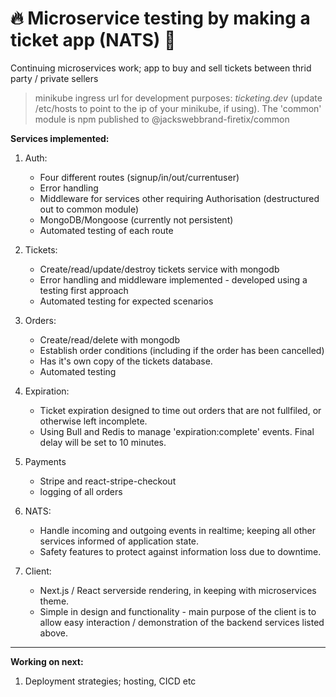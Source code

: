 # 🔥 Microservice testing by making a ticket app (NATS) 🎫

Continuing microservices work; app to buy and sell tickets between thrid party / private sellers

> minikube ingress url for development purposes: _ticketing.dev_ (update /etc/hosts to point to the ip of your minikube, if using).
> The 'common' module is npm published to @jackswebbrand-firetix/common

**Services implemented:**

1. Auth:

   - Four different routes (signup/in/out/currentuser)
   - Error handling
   - Middleware for services other requiring Authorisation (destructured out to common module)
   - MongoDB/Mongoose (currently not persistent)
   - Automated testing of each route

2. Tickets:

   - Create/read/update/destroy tickets service with mongodb
   - Error handling and middleware implemented - developed using a testing first approach
   - Automated testing for expected scenarios

3. Orders:

   - Create/read/delete with mongodb
   - Establish order conditions (including if the order has been cancelled)
   - Has it's own copy of the tickets database.
   - Automated testing

4. Expiration:

   - Ticket expiration designed to time out orders that are not fullfiled, or otherwise left incomplete.
   - Using Bull and Redis to manage 'expiration:complete' events. Final delay will be set to 10 minutes.

5. Payments

   - Stripe and react-stripe-checkout
   - logging of all orders

6. NATS:

   - Handle incoming and outgoing events in realtime; keeping all other services informed of application state.
   - Safety features to protect against information loss due to downtime.

7. Client:

   - Next.js / React serverside rendering, in keeping with microservices theme.
   - Simple in design and functionality - main purpose of the client is to allow easy interaction / demonstration of the backend services listed above.

---

**Working on next:**

1. Deployment strategies; hosting, CICD etc
